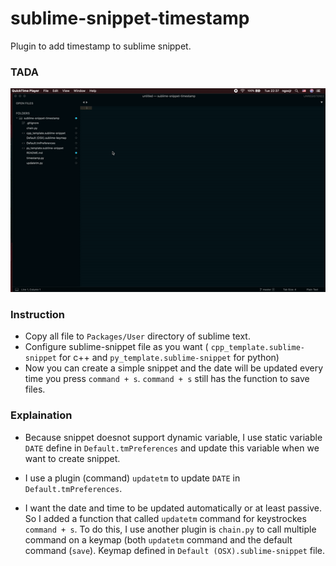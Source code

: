 # sublime-snippet-timestamp
Plugin to add timestamp to sublime snippet.

### TADA
![](demo.gif)

### Instruction
* Copy all file to ```Packages/User``` directory of sublime text.
* Configure sublime-snippet file as you want ( ```cpp_template.sublime-snippet``` for c++ and ```py_template.sublime-snippet``` for python)
* Now you can create a simple snippet and the date will be updated every time you press ```command + s```. ```command + s``` still has the function to save files.


### Explaination
* Because snippet doesnot support dynamic variable, I use static variable ```DATE``` define in ```Default.tmPreferences``` and update this variable when we want to create snippet. 

* I use a plugin (command) ```updatetm``` to update ```DATE``` in ```Default.tmPreferences```.

* I want the date and time to be updated automatically or at least passive. So I added a function that called ```updatetm``` command for keystrockes ```command + s```. To do this, I use another plugin is ```chain.py``` to call multiple command on a keymap (both ```updatetm``` command and the default command (```save```). Keymap defined in ```Default (OSX).sublime-snippet``` file.
